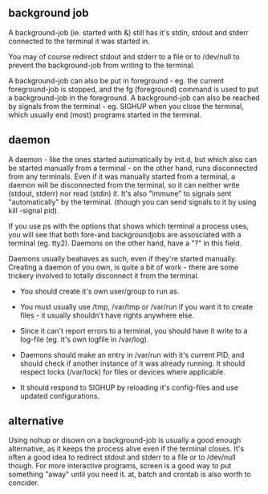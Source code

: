 ## background job

A background-job (ie. started with &) still has it's stdin, stdout and stderr connected to the terminal it
was started in.

You may of course redirect stdout and stderr to a file or to /dev/null to prevent the background-job from
writing to the terminal.

A background-job can also be put in foreground - eg. the current foreground-job is stopped, and the  fg
(foreground) command is used to put a background-job in the foreground. A background-job can also be reached
by signals from the terminal - eg. SIGHUP when you close the terminal, which usually end (most) programs
started in the terminal.


## daemon
A daemon - like the ones started automatically by init.d, but which also can be started manually from a
terminal - on the other hand, runs disconnected from any terminals. Even if it was manually started from a
terminal, a daemon will be disconnected from the terminal, so it can neither write (stdout, stderr) nor read
(stdin) it. It's also "immune" to signals sent "automatically" by the terminal. (though you can send signals
to it by using kill -signal pid).

If you use ps with the options that shows which terminal a process uses, you will see that both fore-and
backgroundjobs are assosciated with a terminal (eg. tty2). Daemons on the other hand, have a "?" in this
field.

Daemons usually beahaves as such, even if they're started manually. Creating a daemon of you own, is quite a
bit of work - there are some trickery involved to totally disconnect it from the terminal.

* You should create it's own user/group to run as.

* You must usually use /tmp, /var/tmp or /var/run if you want it to create files - it usually shouldn't have
  rights anywhere else.

* Since it can't report errors to a terminal, you should have it write to a log-file (eg. it's own logfile
 in /var/log).

* Daemons should make an entry in /var/run with it's current PID, and should check if another instance of it
  was already running. It should respect locks (/var/lock) for files or devices where applicable.

* It should respond to SIGHUP by reloading it's config-files and use updated configurations.


## alternative
Using nohup or disown on a background-job is usually a good enough alternative, as it keeps the process
alive even if the terminal closes. It's often a good idea to redirect stdout and stderr to a file or to
/dev/null though. For more interactive programs, screen is a good way to put something "away" until you need
it.  at, batch and crontab is also worth to concider.
